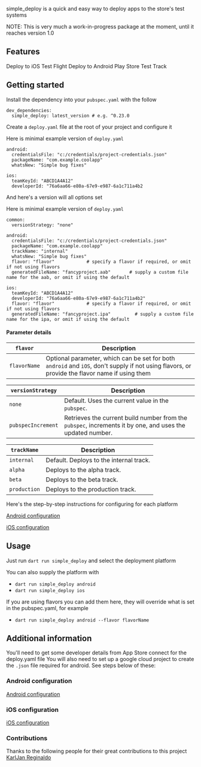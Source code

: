 simple_deploy is a quick and easy way to deploy apps to the store's test systems

NOTE: This is very much a work-in-progress package at the moment, until it reaches version 1.0

## Features

Deploy to iOS Test Flight
Deploy to Android Play Store Test Track

## Getting started
Install the dependency into your `pubspec.yaml` with the follow

```
dev_dependencies:
  simple_deploy: latest_version # e.g. ^0.23.0
```

Create a `deploy.yaml` file at the root of your project and configure it

Here is minimal example version of `deploy.yaml`
```
android:
  credentialsFile: "c:/credentials/project-credentials.json"   
  packageName: "com.example.coolapp"                           
  whatsNew: "Simple bug fixes"                                 

ios:
  teamKeyId: "ABCD1A4A12"                                      
  developerId: "76a6aa66-e80a-67e9-e987-6a1c711a4b2            
```

And here's a version will all options set

Here is minimal example version of `deploy.yaml`
```
common:
  versionStrategy: "none" 

android:
  credentialsFile: "c:/credentials/project-credentials.json"   
  packageName: "com.example.coolapp"                           
  trackName: "internal"                                        
  whatsNew: "Simple bug fixes"                                 
  flavor: "flavor"            # specify a flavor if required, or omit if not using flavors
  generatedFileName: "fancyproject.aab"       # supply a custom file name for the aab, or omit if using the default                 

ios:
  teamKeyId: "ABCD1A4A12"                                      
  developerId: "76a6aa66-e80a-67e9-e987-6a1c711a4b2"            
  flavor: "flavor"            # specify a flavor if required, or omit if not using flavors
  generatedFileName: "fancyproject.ipa"         # supply a custom file name for the ipa, or omit if using the default                                                     
```


#### Parameter details
| `flavor` | Description                                                                                               |
|------------------------|-----------------------------------------------------------------------------------------------------------|
| `flavorName`                 | Optional parameter, which can be set for both `android` and `iOS`, don't supply if not using flavors, or provide the flavor name if using them |                                                                  |




| `versionStrategy` | Description                                                                                               |
|------------------------|-----------------------------------------------------------------------------------------------------------|
| `none`                 | Default. Uses the current value in the `pubspec`.                                                         |
| `pubspecIncrement`     | Retrieves the current build number from the `pubspec`, increments it by one, and uses the updated number. |



| `trackName` | Description                             |
|------------------|-----------------------------------------|
| `internal`       | Default. Deploys to the internal track. |
| `alpha`          | Deploys to the alpha track.             |
| `beta`           | Deploys to the beta track.              |
| `production`     | Deploys to the production track.        |

Here's the step-by-step instructions for configuring for each platform

[Android configuration](https://github.com/andrewpmoore/simple_deploy/blob/main/android.md)

[iOS configuration](https://github.com/andrewpmoore/simple_deploy/blob/main/ios.md)

## Usage

Just run `dart run simple_deploy` and select the deployment platform

You can also supply the platform with 
 - `dart run simple_deploy android`
 - `dart run simple_deploy ios`

If you are using flavors you can add them here, they will override what is set in the pubspec.yaml, for example
 - `dart run simple_deploy android --flavor flavorName`

## Additional information
You'll need to get some developer details from App Store connect for the deploy.yaml file
You will also need to set up a google cloud project to create the `.json` file required for android.
See steps below of these:

### Android configuration
[Android configuration](https://github.com/andrewpmoore/simple_deploy/blob/main/android.md)

### iOS configuration
[iOS configuration](https://github.com/andrewpmoore/simple_deploy/blob/main/ios.md)


### Contributions
Thanks to the following people for their great contributions to this project
[KarlJan Reginaldo](https://github.com/karlreginaldo)    